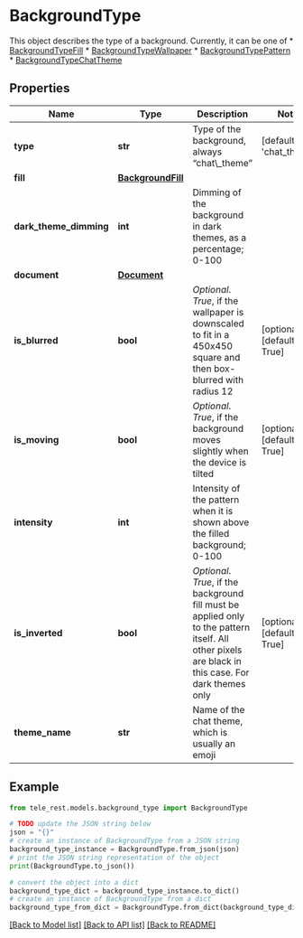 # BackgroundType

This object describes the type of a background. Currently, it can be one of  * [BackgroundTypeFill](https://core.telegram.org/bots/api/#backgroundtypefill) * [BackgroundTypeWallpaper](https://core.telegram.org/bots/api/#backgroundtypewallpaper) * [BackgroundTypePattern](https://core.telegram.org/bots/api/#backgroundtypepattern) * [BackgroundTypeChatTheme](https://core.telegram.org/bots/api/#backgroundtypechattheme)

## Properties

Name | Type | Description | Notes
------------ | ------------- | ------------- | -------------
**type** | **str** | Type of the background, always “chat\\_theme” | [default to 'chat_theme']
**fill** | [**BackgroundFill**](BackgroundFill.md) |  | 
**dark_theme_dimming** | **int** | Dimming of the background in dark themes, as a percentage; 0-100 | 
**document** | [**Document**](Document.md) |  | 
**is_blurred** | **bool** | *Optional*. *True*, if the wallpaper is downscaled to fit in a 450x450 square and then box-blurred with radius 12 | [optional] [default to True]
**is_moving** | **bool** | *Optional*. *True*, if the background moves slightly when the device is tilted | [optional] [default to True]
**intensity** | **int** | Intensity of the pattern when it is shown above the filled background; 0-100 | 
**is_inverted** | **bool** | *Optional*. *True*, if the background fill must be applied only to the pattern itself. All other pixels are black in this case. For dark themes only | [optional] [default to True]
**theme_name** | **str** | Name of the chat theme, which is usually an emoji | 

## Example

```python
from tele_rest.models.background_type import BackgroundType

# TODO update the JSON string below
json = "{}"
# create an instance of BackgroundType from a JSON string
background_type_instance = BackgroundType.from_json(json)
# print the JSON string representation of the object
print(BackgroundType.to_json())

# convert the object into a dict
background_type_dict = background_type_instance.to_dict()
# create an instance of BackgroundType from a dict
background_type_from_dict = BackgroundType.from_dict(background_type_dict)
```
[[Back to Model list]](../README.md#documentation-for-models) [[Back to API list]](../README.md#documentation-for-api-endpoints) [[Back to README]](../README.md)


